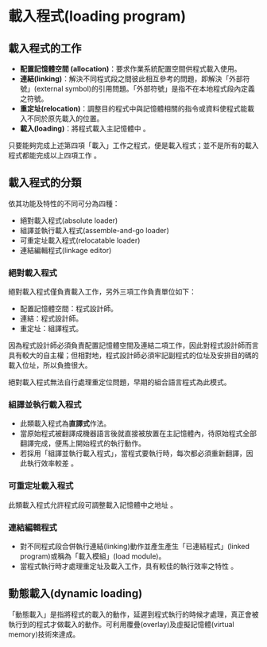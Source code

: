 # 載入程式\(loading program\)

## 載入程式的工作 

* **配置記憶體空間 \(allocation\)**：要求作業系統配置空間供程式載入使用。
* **連結\(linking\)**：解決不同程式段之間彼此相互參考的問題，即解決「外部符號」\(external symbol\)的引用問題。「外部符號」是指不在本地程式段內定義之符號。
* **重定址\(relocation\)**：調整目的程式中與記憶體相關的指令或資料使程式能載入不同於原先載入的位置。
* **載入\(loading\)**：將程式載入主記憶體中 。

只要能夠完成上述第四項「載入」工作之程式，便是載入程式；並不是所有的載入程式都能完成以上四項工作 。

## 載入程式的分類 

依其功能及特性的不同可分為四種：

* 絕對載入程式\(absolute loader\)
* 組譯並執行載入程式\(assemble-and-go loader\)
* 可重定址載入程式\(relocatable loader\)
* 連結編輯程式\(linkage editor\)

### 絕對載入程式

絕對載入程式僅負責載入工作，另外三項工作負責單位如下：

* 配置記憶體空間：程式設計師。
* 連結：程式設計師。
* 重定址：組譯程式。

因為程式設計師必須負責配置記憶體空間及連結二項工作，因此對程式設計師而言具有較大的自主權；但相對地，程式設計師必須牢記副程式的位址及安排目的碼的載入位址，所以負擔很大。

絕對載入程式無法自行處理重定位問題，早期的組合語言程式為此模式。

### 組譯並執行載入程式 

* 此類載入程式為**直譯式**作法。
* 當原始程式被翻譯成機器語言後就直接被放置在主記憶體內，待原始程式全部翻譯完成，便馬上開始程式的執行動作。
* 若採用「組譯並執行載入程式」，當程式要執行時，每次都必須重新翻譯，因此執行效率較差 。

### 可重定址載入程式 

此類載入程式允許程式段可調整載入記憶體中之地址 。

### 連結編輯程式 

* 對不同程式段合併執行連結\(linking\)動作並產生產生「已連結程式」\(linked program\)或稱為「載入模組」\(load module\)。
* 當程式執行時才處理重定址及載入工作，具有較佳的執行效率之特性 。

## 動態載入\(dynamic loading\)

「動態載入」是指將程式的載入的動作，延遲到程式執行的時候才處理，真正會被執行到的程式才做載入的動作。可利用覆疊\(overlay\)及虛擬記憶體\(virtual memory\)技術來達成。











